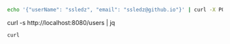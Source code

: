 ```bash
echo '{"userName": "ssledz", "email": "ssledz@github.io"}' | curl -X POST -d @-  http://localhost:8080/users
```
curl -s http://localhost:8080/users | jq
```bash
curl 
```